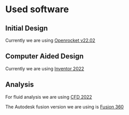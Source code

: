 # Used software

## Initial Design

Currently we are using [Openrocket v22.02](https://openrocket.info/downloads.html?vers=22.02.beta.05)

## Computer Aided Design

Currently we are using [Inventor 2022](https://knowledge.autodesk.com/support/inventor/learn-explore/caas/CloudHelp/cloudhelp/2020/ENU/Inventor-WhatsNew/files/GUID-8126E8EE-422A-4DEF-9B14-513D87BD4122-htm.html#:~:text=This%20year%20we%20celebrate%20Inventor's,the%20release%20of%20Inventor%202020.&text=Inventor%202020%20delivers%3A,a%20modernized%20look%20and%20feel.)

## Analysis

For fluid analysis we are using [CFD 2022](https://knowledge.autodesk.com/support/cfd/troubleshooting/caas/downloads/content/autodesk-cfd-2019-download-and-install-help-documentation.html)

The Autodesk fusion version we are using is [Fusion 360](https://www.autodesk.com/products/fusion-360/free-trial)
